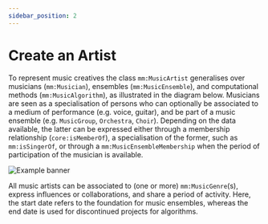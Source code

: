 ```yaml
---
sidebar_position: 2
---
```


# Create an Artist

To represent music creatives the class `mm:MusicArtist` generalises over musicians (`mm:Musician`), ensembles (`mm:MusicEnsemble`), and computational methods (`mm:MusicAlgorithm`), as illustrated in the diagram below.
Musicians are seen as a specialisation of persons who can optionally be associated to a medium of performance (e.g. voice, guitar), and be part of a music ensemble (e.g. `MusicGroup`, `Orchestra`, `Choir`).
Depending on the data available, the latter can be expressed either through a membership relationship (`core:isMemberOf`), a specialisation of the former, such as `mm:isSingerOf`, or through a `mm:MusicEnsembleMembership` when the period of participation of the musician is available.

![Example banner](https://polifonia-project.github.io/music-meta-ontology/assets/images/artist-3fb4f934b34f078b92cabd8c88095a53.png)

All music artists can be associated to (one or more) `mm:MusicGenre`(s), express influences or collaborations, and share a period of activity.
Here, the start date refers to the foundation for music ensembles, whereas the end date is used for discontinued projects for algorithms.


